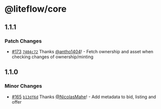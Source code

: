 # @liteflow/core

## 1.1.1

### Patch Changes

- [#173](https://github.com/liteflow-labs/liteflow-js/pull/173) [`7404c72`](https://github.com/liteflow-labs/liteflow-js/commit/7404c7254a523eaa794f4e9c992f9bf08001809b) Thanks [@antho1404](https://github.com/antho1404)! - Fetch ownership and asset when checking changes of ownership/minting

## 1.1.0

### Minor Changes

- [#165](https://github.com/liteflow-labs/liteflow-js/pull/165) [`b13df6d`](https://github.com/liteflow-labs/liteflow-js/commit/b13df6d1487a274c40b9d08bce24a3c1cdc9c4c8) Thanks [@NicolasMahe](https://github.com/NicolasMahe)! - Add metadata to bid, listing and offer
